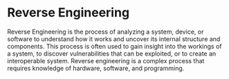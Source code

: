 # Reverse Engineering

Reverse Engineering is the process of analyzing a system, device, or software to understand how it works and uncover its internal structure and components. This process is often used to gain insight into the workings of a system, to discover vulnerabilities that can be exploited, or to create an interoperable system. Reverse engineering is a complex process that requires knowledge of hardware, software, and programming.
